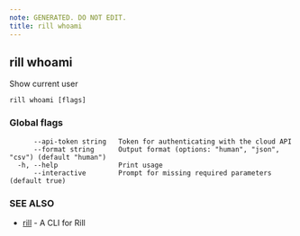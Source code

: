 ```yaml
---
note: GENERATED. DO NOT EDIT.
title: rill whoami
---
```

## rill whoami

Show current user

```
rill whoami [flags]
```

### Global flags

```
      --api-token string   Token for authenticating with the cloud API
      --format string      Output format (options: "human", "json", "csv") (default "human")
  -h, --help               Print usage
      --interactive        Prompt for missing required parameters (default true)
```

### SEE ALSO

* [rill](cli.md)	 - A CLI for Rill

